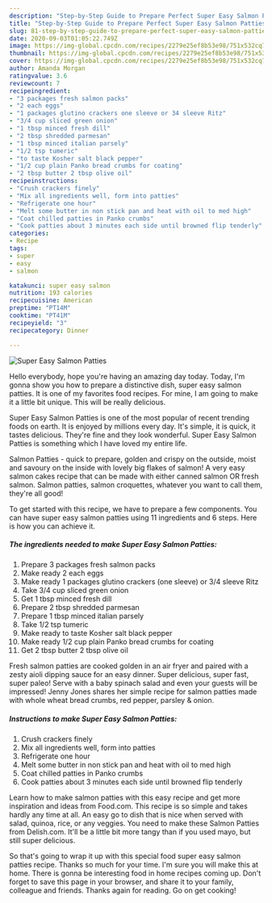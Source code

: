 ```yaml
---
description: "Step-by-Step Guide to Prepare Perfect Super Easy Salmon Patties"
title: "Step-by-Step Guide to Prepare Perfect Super Easy Salmon Patties"
slug: 81-step-by-step-guide-to-prepare-perfect-super-easy-salmon-patties
date: 2020-09-03T01:05:22.749Z
image: https://img-global.cpcdn.com/recipes/2279e25ef8b53e98/751x532cq70/super-easy-salmon-patties-recipe-main-photo.jpg
thumbnail: https://img-global.cpcdn.com/recipes/2279e25ef8b53e98/751x532cq70/super-easy-salmon-patties-recipe-main-photo.jpg
cover: https://img-global.cpcdn.com/recipes/2279e25ef8b53e98/751x532cq70/super-easy-salmon-patties-recipe-main-photo.jpg
author: Amanda Morgan
ratingvalue: 3.6
reviewcount: 7
recipeingredient:
- "3 packages fresh salmon packs"
- "2 each eggs"
- "1 packages glutino crackers one sleeve or 34 sleeve Ritz"
- "3/4 cup sliced green onion"
- "1 tbsp minced fresh dill"
- "2 tbsp shredded parmesan"
- "1 tbsp minced italian parsely"
- "1/2 tsp tumeric"
- "to taste Kosher salt black pepper"
- "1/2 cup plain Panko bread crumbs for coating"
- "2 tbsp butter 2 tbsp olive oil"
recipeinstructions:
- "Crush crackers finely"
- "Mix all ingredients well, form into patties"
- "Refrigerate one hour"
- "Melt some butter in non stick pan and heat with oil to med high"
- "Coat chilled patties in Panko crumbs"
- "Cook patties about 3 minutes each side until browned flip tenderly"
categories:
- Recipe
tags:
- super
- easy
- salmon

katakunci: super easy salmon 
nutrition: 193 calories
recipecuisine: American
preptime: "PT14M"
cooktime: "PT41M"
recipeyield: "3"
recipecategory: Dinner

---
```



![Super Easy Salmon Patties](https://img-global.cpcdn.com/recipes/2279e25ef8b53e98/751x532cq70/super-easy-salmon-patties-recipe-main-photo.jpg)

Hello everybody, hope you're having an amazing day today. Today, I'm gonna show you how to prepare a distinctive dish, super easy salmon patties. It is one of my favorites food recipes. For mine, I am going to make it a little bit unique. This will be really delicious.

Super Easy Salmon Patties is one of the most popular of recent trending foods on earth. It is enjoyed by millions every day. It's simple, it is quick, it tastes delicious. They're fine and they look wonderful. Super Easy Salmon Patties is something which I have loved my entire life.

Salmon Patties - quick to prepare, golden and crispy on the outside, moist and savoury on the inside with lovely big flakes of salmon! A very easy salmon cakes recipe that can be made with either canned salmon OR fresh salmon. Salmon patties, salmon croquettes, whatever you want to call them, they&#39;re all good!


To get started with this recipe, we have to prepare a few components. You can have super easy salmon patties using 11 ingredients and 6 steps. Here is how you can achieve it.

<!--inarticleads1-->

##### The ingredients needed to make Super Easy Salmon Patties:

1. Prepare 3 packages fresh salmon packs
1. Make ready 2 each eggs
1. Make ready 1 packages glutino crackers (one sleeve) or 3/4 sleeve Ritz
1. Take 3/4 cup sliced green onion
1. Get 1 tbsp minced fresh dill
1. Prepare 2 tbsp shredded parmesan
1. Prepare 1 tbsp minced italian parsely
1. Take 1/2 tsp tumeric
1. Make ready to taste Kosher salt black pepper
1. Make ready 1/2 cup plain Panko bread crumbs for coating
1. Get 2 tbsp butter 2 tbsp olive oil


Fresh salmon patties are cooked golden in an air fryer and paired with a zesty aioli dipping sauce for an easy dinner. Super delicious, super fast, super paleo! Serve with a baby spinach salad and even your guests will be impressed! Jenny Jones shares her simple recipe for salmon patties made with whole wheat bread crumbs, red pepper, parsley &amp; onion. 

<!--inarticleads2-->

##### Instructions to make Super Easy Salmon Patties:

1. Crush crackers finely
1. Mix all ingredients well, form into patties
1. Refrigerate one hour
1. Melt some butter in non stick pan and heat with oil to med high
1. Coat chilled patties in Panko crumbs
1. Cook patties about 3 minutes each side until browned flip tenderly


Learn how to make salmon patties with this easy recipe and get more inspiration and ideas from Food.com. This recipe is so simple and takes hardly any time at all. An easy go to dish that is nice when served with salad, quinoa, rice, or any veggies. You need to make these Salmon Patties from Delish.com. It&#39;ll be a little bit more tangy than if you used mayo, but still super delicious. 

So that's going to wrap it up with this special food super easy salmon patties recipe. Thanks so much for your time. I'm sure you will make this at home. There is gonna be interesting food in home recipes coming up. Don't forget to save this page in your browser, and share it to your family, colleague and friends. Thanks again for reading. Go on get cooking!

